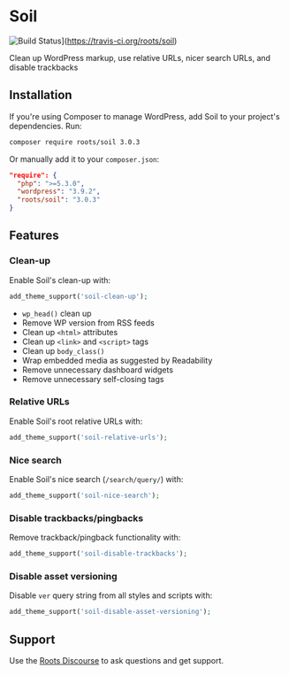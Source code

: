 # Soil
![Build Status](https://travis-ci.org/roots/soil.svg)](https://travis-ci.org/roots/soil)

Clean up WordPress markup, use relative URLs, nicer search URLs, and disable trackbacks

## Installation

If you're using Composer to manage WordPress, add Soil to your project's dependencies. Run:

```sh
composer require roots/soil 3.0.3
```

Or manually add it to your `composer.json`:

```json
"require": {
  "php": ">=5.3.0",
  "wordpress": "3.9.2",
  "roots/soil": "3.0.3"
}
```

## Features

### Clean-up

Enable Soil's clean-up with:

```php
add_theme_support('soil-clean-up');
```

* `wp_head()` clean up
* Remove WP version from RSS feeds
* Clean up `<html>` attributes
* Clean up `<link>` and `<script>` tags
* Clean up `body_class()`
* Wrap embedded media as suggested by Readability
* Remove unnecessary dashboard widgets
* Remove unnecessary self-closing tags

### Relative URLs

Enable Soil's root relative URLs with:

```php
add_theme_support('soil-relative-urls');
```

### Nice search

Enable Soil's nice search (`/search/query/`) with:

```php
add_theme_support('soil-nice-search');
```

### Disable trackbacks/pingbacks

Remove trackback/pingback functionality with:

```php
add_theme_support('soil-disable-trackbacks');
```

### Disable asset versioning

Disable `ver` query string from all styles and scripts with:

```php
add_theme_support('soil-disable-asset-versioning');
```

## Support

Use the [Roots Discourse](http://discourse.roots.io/) to ask questions and get support.
